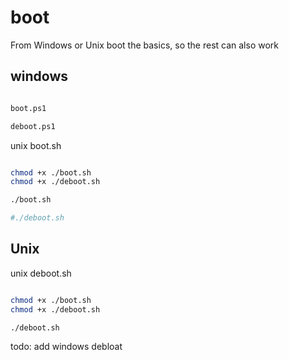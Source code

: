 # boot

From Windows or Unix boot the basics, so the rest can also work

## windows 


```sh

boot.ps1

deboot.ps1
```

unix boot.sh

```sh

chmod +x ./boot.sh
chmod +x ./deboot.sh

./boot.sh

#./deboot.sh

```

## Unix

unix deboot.sh

```sh

chmod +x ./boot.sh
chmod +x ./deboot.sh

./deboot.sh

```

todo: add windows debloat 